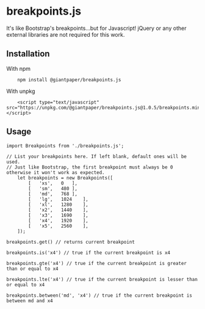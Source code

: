 # breakpoints.js

It's like Bootstrap's breakpoints...but for Javascript! jQuery or any other external libraries are not required for this work.

## Installation

With npm

		npm install @giantpaper/breakpoints.js
		
With unpkg

		<script type="text/javascript" src="https://unpkg.com/@giantpaper/breakpoints.js@1.0.5/breakpoints.min.js"></script>

## Usage

```
import Breakpoints from './breakpoints.js';

// List your breakpoints here. If left blank, default ones will be used.
// Just like Bootstrap, the first breakpoint must always be 0 otherwise it won't work as expected.
	let breakpoints = new Breakpoints([
		[	'xs',	0	],
		[	'sm',	480	],
		[	'md',	768	],
		[	'lg',	1024	],
		[	'xl',	1280	],
		[	'x2',	1440	],
		[	'x3',	1690	],
		[	'x4',	1920	],
		[	'x5',	2560	],
	]);

breakpoints.get() // returns current breakpoint

breakpoints.is('x4') // true if the current breakpoint is x4

breakpoints.gte('x4') // true if the current breakpoint is greater than or equal to x4

breakpoints.lte('x4') // true if the current breakpoint is lesser than or equal to x4

breakpoints.between('md', 'x4') // true if the current breakpoint is between md and x4
```